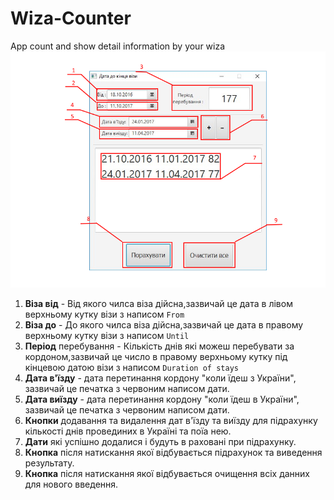 # Wiza-Counter
App count and show detail information by your wiza
![alt tag](https://github.com/Partizanin/Wiza-Counter/raw/master/Wiza-Couner-tutorials.png)


1. **Віза від** - Від якого чилса віза дійсна,зазвичай це дата в лівом верхньому кутку візи з написом `From`
2. **Віза до** -  До якого чилса віза дійсна,зазвичай це дата в правому верхньому кутку візи з написом `Until`
3. **Період** перебування - Кількість днів які можеш перебувати за кордоном,зазвичай це число в правому верхньому кутку під кінцевою датою візи з написом `Duration of stays`
4. **Дата в'їзду** - дата перетинання кордону "коли їдеш з України", зазвичай це печатка з червоним написом дати.
5. **Дата виїзду** - дата перетинання кордону "коли їдеш в України", зазвичай це печатка з червоним написом дати.
6. **Кнопки** додавання та видалення дат в'їзду та виїзду для підрахунку кількості днів провединих в Україні та поїа нею.
7. **Дати** які успішно додалися і будуть в раховані при підрахунку.
8. **Кнопка** після натискання якої відбувається підрахунок та виведення результату.
9. **Кнопка** після натискання якої відбувається очищення всіх данних для нового введення.
